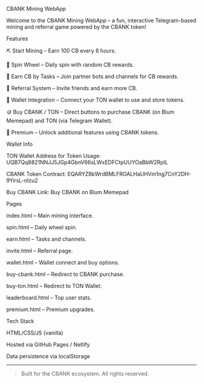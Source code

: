 CBANK Mining WebApp

Welcome to the CBANK Mining WebApp – a fun, interactive Telegram-based mining and referral game powered by the CBANK token!

Features

⛏️ Start Mining – Earn 100 CB every 8 hours.

🎯 Spin Wheel – Daily spin with random CB rewards.

💸 Earn CB by Tasks – Join partner bots and channels for CB rewards.

👥 Referral System – Invite friends and earn more CB.

💼 Wallet Integration – Connect your TON wallet to use and store tokens.

🪙 Buy CBANK / TON – Direct buttons to purchase CBANK (on Blum Memepad) and TON (via Telegram Wallet).

🌟 Premium – Unlock additional features using CBANK tokens.


Wallet Info

TON Wallet Address for Token Usage: UQB7Qq8821NNJJ5JGp4GbnV66sLWxEDFCtpUUYOaBbW2RpIL

CBANK Token Contract: EQARYZBkWrdBMLFROALHaUHVm1ng7CnY2DH-9YirsL-nIzu2

Buy CBANK Link: Buy CBANK on Blum Memepad


Pages

index.html – Main mining interface.

spin.html – Daily wheel spin.

earn.html – Tasks and channels.

invite.html – Referral page.

wallet.html – Wallet connect and buy options.

buy-cbank.html – Redirect to CBANK purchase.

buy-ton.html – Redirect to TON Wallet.

leaderboard.html – Top user stats.

premium.html – Premium upgrades.


Tech Stack

HTML/CSS/JS (vanilla)

Hosted via GitHub Pages / Netlify

Data persistence via localStorage



---

> Built for the CBANK ecosystem. All rights reserved.



